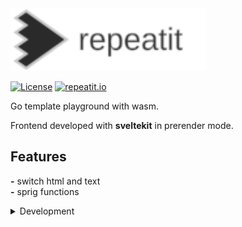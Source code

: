 <img src="./assets/logoR.svg" alt="repeatit" height="100"/>

[![License](https://img.shields.io/github/license/rytsh/repeatit?color=red&style=flat-square)](https://raw.githubusercontent.com/rytsh/repeatit/master/LICENSE)
[![repeatit.io](https://img.shields.io/badge/website-repeatit.io-blue?style=flat-square)](https://repeatit.io)

Go template playground with wasm.

Frontend developed with __sveltekit__ in prerender mode.

## Features

__-__ switch html and text  
__-__ sprig functions

<details><summary>Development</summary>

Build wasm file

```sh
./build.sh --build
```

Run frontend

```sh
cd _web
pnpm run dev
```

Make local test first and to try other things use `ngrok` like tools before tag new version.

Add new tag with starts `v[0-9]` to publish new version of website.

</details>
